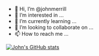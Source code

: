 - 👋 Hi, I’m @johnmerrill
- 👀 I’m interested in ...
- 🌱 I’m currently learning ...
- 💞️ I’m looking to collaborate on ...
- 📫 How to reach me ...

<!---
johnmerrill/johnmerrill is a ✨ special ✨ repository because its `README.md` (this file) appears on your GitHub profile.
You can click the Preview link to take a look at your changes.
--->

[![John's GitHub stats](https://github-readme-stats.vercel.app/api?username=johnmerrill)](https://github.com/johnmerrill/github-readme-stats)
